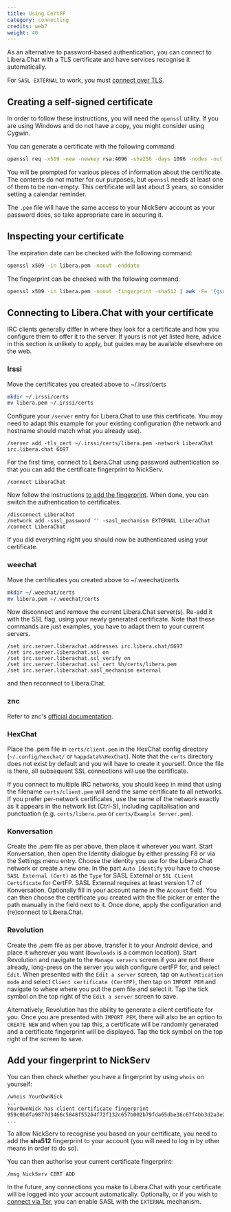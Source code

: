 ```yaml
---
title: Using CertFP
category: connecting
credits: web7
weight: 40
---
```


As an alternative to password-based authentication, you can connect to
Libera.Chat with a TLS certificate and have services recognise it
automatically.

For `SASL EXTERNAL` to work, you must [connect over TLS](/guides/connect).

## Creating a self-signed certificate

In order to follow these instructions, you will need the `openssl` utility. If
you are using Windows and do not have a copy, you might consider using Cygwin.

You can generate a certificate with the following command:

```sh
openssl req -x509 -new -newkey rsa:4096 -sha256 -days 1096 -nodes -out libera.pem -keyout libera.pem
```

You will be prompted for various pieces of information about the certificate.
The contents do not matter for our purposes, but `openssl` needs at least one
of them to be non-empty. This certificate will last about 3 years, so consider
setting a calendar reminder.

The `.pem` file will have the same access to your NickServ account as your
password does, so take appropriate care in securing it.

## Inspecting your certificate

The expiration date can be checked with the following command:

```sh
openssl x509 -in libera.pem -noout -enddate
```

The fingerprint can be checked with the following command:

```sh
openssl x509 -in libera.pem -noout -fingerprint -sha512 | awk -F= '{gsub(":",""); print tolower ($2)}'
```

## Connecting to Libera.Chat with your certificate

IRC clients generally differ in where they look for a certificate and how you
configure them to offer it to the server. If yours is not yet listed here,
advice in this section is unlikely to apply, but guides may be available
elsewhere on the web.

### Irssi

Move the certificates you created above to ~/.irssi/certs

```sh
mkdir ~/.irssi/certs
mv libera.pem ~/.irssi/certs
```

Configure your `/server` entry for Libera.Chat to use this certificate. You
may need to adapt this example for your existing configuration (the network
and hostname should match what you already use).

```irc
/server add -tls_cert ~/.irssi/certs/libera.pem -network LiberaChat irc.libera.chat 6697
```

For the first time, connect to Libera.Chat using password authentication so
that you can add the certificate fingerprint to NickServ.

```irc
/connect LiberaChat
```

Now follow the instructions [to add the fingerprint](#add-your-fingerprint-to-nickserv).
When done, you can switch the authentication to certificates.

```irc
/disconnect LiberaChat
/network add -sasl_password '' -sasl_mechanism EXTERNAL LiberaChat
/connect LiberaChat
```

If you did everything right you should now be authenticated using your
certificate.

### weechat

Move the certificates you created above to ~/.weechat/certs

```sh
mkdir ~/.weechat/certs
mv libera.pem ~/.weechat/certs
```

Now disconnect and remove the current Libera.Chat server(s). Re-add it with
the SSL flag, using your newly generated certificate. Note that these commands
are just examples, you have to adapt them to your current servers.

```irc
/set irc.server.liberachat.addresses irc.libera.chat/6697
/set irc.server.liberachat.ssl on
/set irc.server.liberachat.ssl_verify on
/set irc.server.liberachat.ssl_cert %h/certs/libera.pem
/set irc.server.liberachat.sasl_mechanism external
```

and then reconnect to Libera.Chat.

### znc

Refer to znc's [official documentation](https://wiki.znc.in/Cert).

### HexChat

Place the .pem file in `certs/client.pem` in the HexChat config
directory (`~/.config/hexchat/` or `%appdata%\HexChat`). Note
that the `certs` directory does not exist by default and you will have to
create it yourself. Once the file is there, all subsequent SSL connections
will use the certificate.

If you connect to multiple IRC networks, you should keep in mind that using
the filename `certs/client.pem` will send the same certificate to all networks.
If you prefer per-network certificates, use the name of the network exactly
as it appears in the network list (Ctrl-S), including capitalisation and
punctuation (e.g. `certs/libera.pem` or `certs/Example Server.pem`).

### Konversation

Create the .pem file as per above, then place it wherever you want.
Start Konversation, then open the Identity dialogue by either pressing
<kbd>F8</kbd> or via the Settings menu entry. Choose the identity you use
for the Libera.Chat network or create a new one.
In the part `Auto Identify` you have to choose `SASL External (Cert)`
as the `Type` for SASL External or `SSL CLient Certificate` for CertFP.
SASL External requires at least version 1.7 of Konversation.
Optionally fill in your account name in the `Account` field.
You can then choose the certificate you created with the file picker
or enter the path manually in the field next to it.
Once done, apply the configuration and (re)connect to Libera.Chat.

### Revolution

Create the .pem file as per above, transfer it to your Android device, and
place it wherever you want (`Downloads` is a common location).
Start Revolution and navigate to the `Manage servers` screen if you are not
there already, long-press on the server you wish configure certFP for, and
select `Edit`. When presented with the `Edit a server` screen, tap on
`Authentication mode` and select `Client certificate (CertFP)`, then tap on
`IMPORT PEM` and navigate to where where you put the pem file and select it.
Tap the tick symbol on the top right of the `Edit a server` screen to save.

Alternatively, Revolution has the ability to generate a client certificate for
you. Once you are presented with `IMPORT PEM`, there will also be an option
to `CREATE NEW` and when you tap this, a certificate will be randomly generated
and a certificate fingerprint will be displayed. Tap the tick symbol on the top
right of the screen to save.

## Add your fingerprint to NickServ

You can then check whether you have a fingerprint by using `whois` on yourself:

```irc
/whois YourOwnNick
...
YourOwnNick has client certificate fingerprint 959c0bdfa9877d3466c5848f55264f72f132c657b002b79fda65dbe36c67f4bb3d2a3e2e9925cb5896a53c76169c5bb71b7853bd90192068dc77f4b20159a1d8
...
```

To allow NickServ to recognise you based on your certificate, you need to add
the **sha512** fingerprint to your account (you will need to log in by other
means in order to do so).

You can then authorise your current certificate fingerprint:

```irc
/msg NickServ CERT ADD
```

In the future, any connections you make to Libera.Chat with your certificate
will be logged into your account automatically. Optionally, or if you wish to
[connect via Tor](/guides/connect), you can enable SASL with the `EXTERNAL` mechanism.
